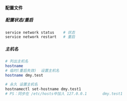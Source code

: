 #### 配置文件

##### 配置状态/重启
```bash
service network status    # 状态
service network restart   # 重启
```

##### 主机名
```bash
# 列出主机名
hostname
# 临时(重启失效)  设置主机名
hostname dmy.test

# 永久 设置主机名
hostnamectl set-hostname dmy.test1
# PS：同步在 /etc/hosts中加入 127.0.0.1       dmy.test1
```
